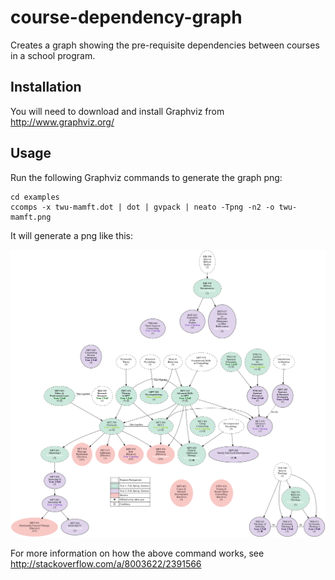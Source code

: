 # course-dependency-graph
Creates a graph showing the pre-requisite dependencies between courses in a school program.

## Installation
You will need to download and install Graphviz from http://www.graphviz.org/

## Usage
Run the following Graphviz commands to generate the graph png:

    cd examples
    ccomps -x twu-mamft.dot | dot | gvpack | neato -Tpng -n2 -o twu-mamft.png

It will generate a png like this:

![TWU MAMFT graph](https://raw.githubusercontent.com/JonathanAquino/course-dependency-graph/master/examples/twu-mamft.png)

For more information on how the above command works, see http://stackoverflow.com/a/8003622/2391566